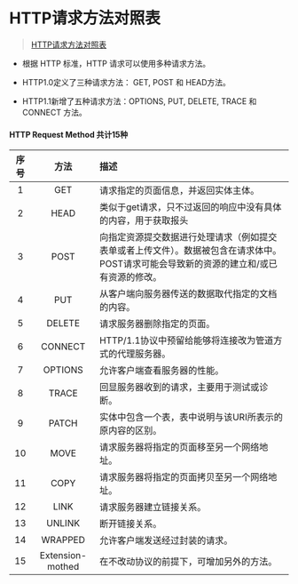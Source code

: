 # HTTP请求方法对照表

> [HTTP请求方法对照表](http://tools.jb51.net/table/http_request_method)

* 根据 HTTP 标准，HTTP 请求可以使用多种请求方法。

* HTTP1.0定义了三种请求方法： GET, POST 和 HEAD方法。

* HTTP1.1新增了五种请求方法：OPTIONS, PUT, DELETE, TRACE 和 CONNECT 方法。

#### HTTP Request Method 共计15种

| 序号 |           方法         |    描述                                                       |
| :---: | :------------: | :---------------------------------- |
|   1   |            GET         | 请求指定的页面信息，并返回实体主体。                         |
|   2   |           HEAD        | 类似于get请求，只不过返回的响应中没有具体的内容，用于获取报头 |
|   3   |           POST        | 向指定资源提交数据进行处理请求（例如提交表单或者上传文件）。数据被包含在请求体中。POST请求可能会导致新的资源的建立和/或已有资源的修改。 |
|   4   |           PUT           | 从客户端向服务器传送的数据取代指定的文档的内容。             |
|   5   |          DELETE       | 请求服务器删除指定的页面。                                   |
|   6   |        CONNECT      | HTTP/1.1协议中预留给能够将连接改为管道方式的代理服务器。     |
|   7   |         OPTIONS       | 允许客户端查看服务器的性能。                                 |
|   8   |          TRACE         | 回显服务器收到的请求，主要用于测试或诊断。                   |
|   9   |          PATCH         | 实体中包含一个表，表中说明与该URI所表示的原内容的区别。      |
|  10   |          MOVE          | 请求服务器将指定的页面移至另一个网络地址。                   |
|  11   |          COPY           | 请求服务器将指定的页面拷贝至另一个网络地址。                 |
|  12   |          LINK             | 请求服务器建立链接关系。                                     |
|  13   |         UNLINK         | 断开链接关系。                                               |
|  14   |       WRAPPED        | 允许客户端发送经过封装的请求。                               |
|  15   |  Extension-mothed  | 在不改动协议的前提下，可增加另外的方法。                     |